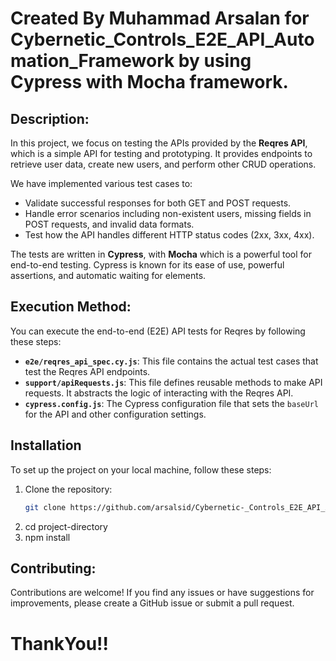 # Created By Muhammad Arsalan for Cybernetic_Controls_E2E_API_Automation_Framework by using Cypress with Mocha framework.


## Description:

In this project, we focus on testing the APIs provided by the **Reqres API**, which is a simple API for testing and prototyping. It provides endpoints to retrieve user data, create new users, and perform other CRUD operations.

We have implemented various test cases to:
- Validate successful responses for both GET and POST requests.
- Handle error scenarios including non-existent users, missing fields in POST requests, and invalid data formats.
- Test how the API handles different HTTP status codes (2xx, 3xx, 4xx).

The tests are written in **Cypress**, with **Mocha** which is a powerful tool for end-to-end testing. Cypress is known for its ease of use, powerful assertions, and automatic waiting for elements.

## Execution Method:

You can execute the end-to-end (E2E) API tests for Reqres by following these steps:

- **`e2e/reqres_api_spec.cy.js`**: This file contains the actual test cases that test the Reqres API endpoints.
- **`support/apiRequests.js`**: This file defines reusable methods to make API requests. It abstracts the logic of interacting with the Reqres API.
- **`cypress.config.js`**: The Cypress configuration file that sets the `baseUrl` for the API and other configuration settings.


## Installation

To set up the project on your local machine, follow these steps:

1. Clone the repository:
   ```bash
   git clone https://github.com/arsalsid/Cybernetic-_Controls_E2E_API_Automation_Framework.git

2. cd project-directory
3. npm install

## Contributing:

Contributions are welcome! If you find any issues or have suggestions for improvements, please create a GitHub issue or submit a pull request.

# ThankYou!!


